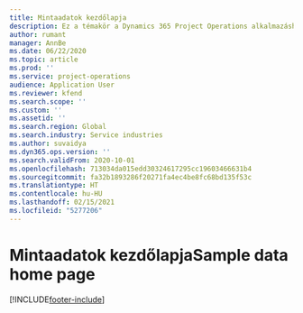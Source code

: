 ```yaml
---
title: Mintaadatok kezdőlapja
description: Ez a témakör a Dynamics 365 Project Operations alkalmazáshoz rendelkezésre álló mintaadatokkal kapcsolatos információkat tartalmaz.
author: rumant
manager: AnnBe
ms.date: 06/22/2020
ms.topic: article
ms.prod: ''
ms.service: project-operations
audience: Application User
ms.reviewer: kfend
ms.search.scope: ''
ms.custom: ''
ms.assetid: ''
ms.search.region: Global
ms.search.industry: Service industries
ms.author: suvaidya
ms.dyn365.ops.version: ''
ms.search.validFrom: 2020-10-01
ms.openlocfilehash: 713034da015edd30324617295cc19603466631b4
ms.sourcegitcommit: fa32b1893286f20271fa4ec4be8fc68bd135f53c
ms.translationtype: HT
ms.contentlocale: hu-HU
ms.lasthandoff: 02/15/2021
ms.locfileid: "5277206"
---
```

# <a name="sample-data-home-page"></a><span data-ttu-id="ac0db-103">Mintaadatok kezdőlapja</span><span class="sxs-lookup"><span data-stu-id="ac0db-103">Sample data home page</span></span>


[!INCLUDE[footer-include](../includes/footer-banner.md)]